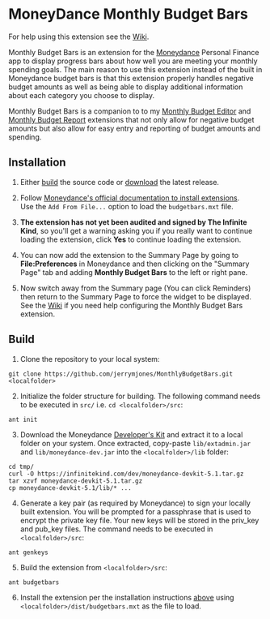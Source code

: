 # MoneyDance Monthly Budget Bars

For help using this extension see the [Wiki](https://github.com/jerrymjones/MonthlyBudgetBars/wiki).

Monthly Budget Bars is an extension for the [Moneydance](https://moneydance.com/)
Personal Finance app to display progress bars about how well you are meeting your 
monthly spending goals. The main reason to use this extension instead of the built
in Moneydance budget bars is that this extension properly handles negative budget 
amounts as well as being able to display additional information about each category
you choose to display.

Monthly Budget Bars is a companion to to my [Monthly Budget Editor](https://github.com/jerrymjones/MonthlyBudgetEditor) 
and [Monthly Budget Report](https://github.com/jerrymjones/MonthlyBudgetReport) extensions
that not only allow for negative budget amounts but also allow for easy entry and
reporting of budget amounts and spending.

## Installation

1. Either [build](#build) the source code or [download](https://github.com/jerrymjones/MonthlyBudgetBars/releases/latest) the latest release.

2. Follow [Moneydance's official documentation to install extensions](https://help.infinitekind.com/support/solutions/articles/80000682003-installing-extensions).  
   Use the `Add From File...` option to load the `budgetbars.mxt` file.

3. **The extension has not yet been audited and signed by The Infinite Kind**, so you'll get a warning asking you if you really want to continue loading 
   the extension, click **Yes** to continue loading the extension.
   
4. You can now add the extension to the Summary Page by going to **File:Preferences** in Moneydance and 
 then clicking on the "Summary Page" tab and adding **Monthly Budget Bars** to the left or right pane.

5. Now switch away from the Summary page (You can click Reminders) then return to the Summary Page to force the widget to be displayed. See the [Wiki](https://github.com/jerrymjones/MonthlyBudgetBars/wiki) if you need help configuring the Monthly Budget Bars extension.

## Build

1. Clone the repository to your local system:

```shell
git clone https://github.com/jerrymjones/MonthlyBudgetBars.git <localfolder>
```

2. Initialize the folder structure for building. The following command needs to be executed in `src/` i.e. `cd <localfolder>/src`:

```shell
ant init
```

3. Download the Moneydance [Developer's Kit](https://infinitekind.com/dev/moneydance-devkit-5.1.tar.gz) and extract it
   to a local folder on your system. Once extracted, copy-paste `lib/extadmin.jar` and `lib/moneydance-dev.jar` into the `<localfolder>/lib` folder:

```shell
cd tmp/
curl -O https://infinitekind.com/dev/moneydance-devkit-5.1.tar.gz
tar xzvf moneydance-devkit-5.1.tar.gz
cp moneydance-devkit-5.1/lib/* ... 
```

4. Generate a key pair (as required by Moneydance) to sign your locally built extension. You will be prompted for a passphrase that is used to
   encrypt the private key file. Your new keys will be stored in the priv_key and pub_key files. The command needs to be executed in `<localfolder>/src`:

```shell
ant genkeys
```

5. Build the extension from `<localfolder>/src`:

```shell
ant budgetbars
```

6. Install the extension per the installation instructions [above](#installation) using `<localfolder>/dist/budgetbars.mxt` as the file to load.
